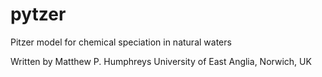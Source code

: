 # pytzer

Pitzer model for chemical speciation in natural waters

Written by Matthew P. Humphreys
University of East Anglia, Norwich, UK
